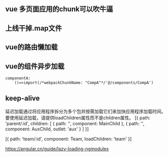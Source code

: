 ##  vue 多页面应用的chunk可以吹牛逼

## 上线干掉.map文件


## vue的路由懒加载
## vue的组件异步加载 
```
componentA:
    ()=>import(/*webpackChunkName: "CompA"*/'@/components/CompA')
```

## keep-alive

延迟加载通过将应用程序拆分为多个包并按需加载它们来加快应用程序加载时间。要使用延迟加载，请提供loadChildren属性而不是children属性。
[{
   path: 'parent/:id',
   children: [
     { path: '', component: MainChild },
     { path: '', component: AuxChild, outlet: 'aux' }
   ]
}]

[{
  path: 'team/:id',
  component: Team,
  loadChildren: 'team'
}]

https://angular.cn/guide/lazy-loading-ngmodules